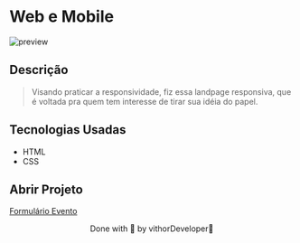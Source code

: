 
# Web e Mobile

![preview](https://user-images.githubusercontent.com/116108525/203672434-c8c8c26d-2f77-4c81-b259-f65814b26c16.png)

## Descrição

 > Visando praticar a responsividade, fiz essa landpage responsiva, que é voltada pra quem tem interesse de tirar sua idéia do papel.

## Tecnologias Usadas 

* HTML
* CSS
## Abrir Projeto

[Formulário Evento](https://formulario-chi-livid.vercel.app)

<p align="center">Done with 💜 by vithorDeveloper👋</p>